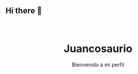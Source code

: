 ## Hi there 👋

<h1 align="center">
  <br>
  Juancosaurio
  <br>
</h1>

<p align="center">
  Bienvenido a mi perfil
</p>

